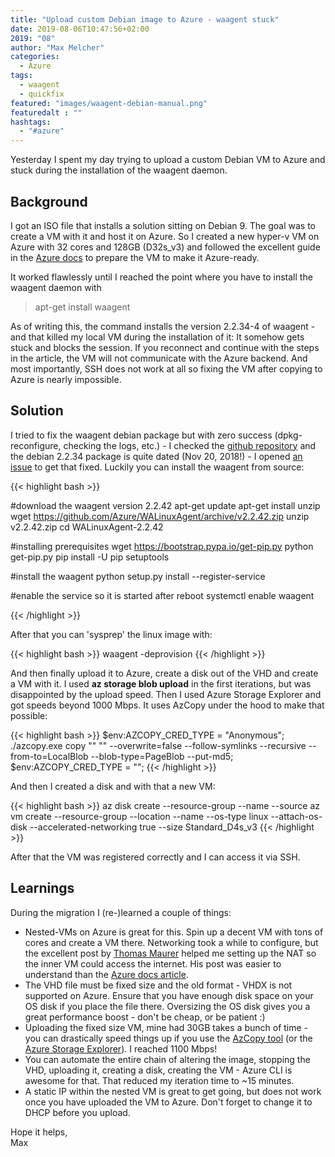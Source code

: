 ```yaml
---
title: "Upload custom Debian image to Azure - waagent stuck"
date: 2019-08-06T10:47:56+02:00
2019: "08"
author: "Max Melcher"
categories:
  - Azure
tags:
  - waagent
  - quickfix
featured: "images/waagent-debian-manual.png"
featuredalt : ""
hashtags: 
  - "#azure"
---
```


Yesterday I spent my day trying to upload a custom Debian VM to Azure and stuck during the installation of the waagent daemon.
<!--more-->

## Background

I got an ISO file that installs a solution sitting on Debian 9. The goal was to create a VM with it and host it on Azure.
So I created a new hyper-v VM on Azure with 32 cores and 128GB (D32s_v3) and followed the excellent guide in the [Azure docs](https://docs.microsoft.com/en-us/azure/virtual-machines/linux/debian-create-upload-vhd#manually-prepare-a-debian-vhd) to prepare the VM to make it Azure-ready.

It worked flawlessly until I reached the point where you have to install the waagent daemon with

> apt-get install waagent

As of writing this, the command installs the version 2.2.34-4 of waagent - and that killed my local VM during the installation of it: It somehow gets stuck and blocks the session. If you reconnect and continue with the steps in the article, the VM will not communicate with the Azure backend. And most importantly, SSH does not work at all so fixing the VM after copying to Azure is nearly impossible. 

## Solution

I tried to fix the waagent debian package but with zero success (dpkg-reconfigure, checking the logs, etc.) - I checked the [github repository](https://github.com/Azure/WALinuxAgent) and the debian 2.2.34 package is quite dated (Nov 20, 2018!) - I opened [an issue](https://github.com/Azure/WALinuxAgent/issues/1605) to get that fixed.
Luckily you can install the waagent from source:

{{< highlight bash >}}

#download the waagent version 2.2.42
apt-get update
apt-get install unzip
wget https://github.com/Azure/WALinuxAgent/archive/v2.2.42.zip
unzip v2.2.42.zip
cd WALinuxAgent-2.2.42

#installing prerequisites
wget https://bootstrap.pypa.io/get-pip.py
python get-pip.py
pip install -U pip setuptools

#install the waagent
python setup.py install --register-service

#enable the service so it is started after reboot
systemctl enable waagent

{{< /highlight >}}

After that you can 'sysprep' the linux image with:

{{< highlight bash >}}
waagent -deprovision
{{< /highlight >}}

And then finally upload it to Azure, create a disk out of the VHD and create a VM with it. I used **az storage blob upload** in the first iterations, but was disappointed by the upload speed. Then I used Azure Storage Explorer and got speeds beyond 1000 Mbps. It uses AzCopy under the hood to make that possible:

{{< highlight bash >}}
$env:AZCOPY_CRED_TYPE = "Anonymous";
./azcopy.exe copy "<source>" "<targetSAS>" --overwrite=false --follow-symlinks --recursive --from-to=LocalBlob --blob-type=PageBlob --put-md5;
$env:AZCOPY_CRED_TYPE = "";
{{< /highlight >}}

And then I created a disk and with that a new VM:

{{< highlight bash >}}
az disk create --resource-group <ResourceGroup> --name <DiskName> --source <UrlToBlob>
az vm create --resource-group <ResourceGroup> --location <location> --name <VMName> --os-type linux --attach-os-disk <DiskName> --accelerated-networking true --size Standard_D4s_v3
{{< /highlight >}}

After that the VM was registered correctly and I can access it via SSH.

## Learnings

During the migration I (re-)learned a couple of things:

* Nested-VMs on Azure is great for this. Spin up a decent VM with tons of cores and create a VM there. Networking took a while to configure, but the excellent post by [Thomas Maurer](https://www.thomasmaurer.ch/2017/07/how-to-setup-nested-virtualization-in-microsoft-azure/) helped me setting up the NAT so the inner VM could access the internet. His post was easier to understand than the [Azure docs article](https://docs.microsoft.com/en-us/azure/virtual-machines/windows/nested-virtualization#set-up-internet-connectivity-for-the-guest-virtual-machine). 
* The VHD file must be fixed size and the old format - VHDX is not supported on Azure. Ensure that you have enough disk space on your OS disk if you place the file there. Oversizing the OS disk gives you a great performance boost - don't be cheap, or be patient :)
* Uploading the fixed size VM, mine had 30GB takes a bunch of time - you can drastically speed things up if you use the [AzCopy tool](https://docs.microsoft.com/en-us/azure/storage/common/storage-use-azcopy-v10) (or the [Azure Storage Explorer](https://azure.microsoft.com/en-us/features/storage-explorer/)). I reached 1100 Mbps!
* You can automate the entire chain of altering the image, stopping the VHD, uploading it, creating a disk, creating the VM - Azure CLI is awesome for that. That reduced my iteration time to ~15 minutes.
* A static IP within the nested VM is great to get going, but does not work once you have uploaded the VM to Azure. Don't forget to change it to DHCP before you upload.


Hope it helps,  
Max